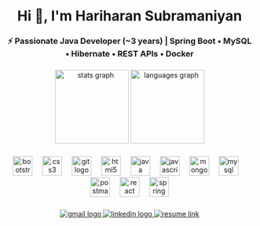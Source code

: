 <h1 align="center">Hi 👋, I'm Hariharan Subramaniyan</h1>
<h3 align="center">⚡ Passionate Java Developer (~3 years) | Spring Boot • MySQL • Hibernate • REST APIs • Docker</h3>

###

<div align="center">
  <img src="https://github-readme-stats.vercel.app/api?username=cshariharan01&hide_title=false&hide_rank=false&show_icons=true&include_all_commits=true&count_private=true&disable_animations=false&theme=dracula&locale=en&hide_border=false" height="150" alt="stats graph" />
  <img src="https://github-readme-stats.vercel.app/api/top-langs?username=cshariharan01&locale=en&hide_title=false&layout=compact&card_width=320&langs_count=5&theme=dracula&hide_border=false" height="150" alt="languages graph" />
</div>

###

<div align="center">

<img src="https://cdn.jsdelivr.net/gh/devicons/devicon/icons/bootstrap/bootstrap-plain-wordmark.svg" height="40" alt="bootstrap logo" />
<img width="12" />
<img src="https://cdn.jsdelivr.net/gh/devicons/devicon/icons/css3/css3-original-wordmark.svg" height="40" alt="css3 logo" />
<img width="12" />
<img src="https://cdn.jsdelivr.net/gh/devicons/devicon/icons/git/git-original.svg" height="40" alt="git logo" />
<img width="12" />
<img src="https://cdn.jsdelivr.net/gh/devicons/devicon/icons/html5/html5-original-wordmark.svg" height="40" alt="html5 logo" />
<img width="12" />
<img src="https://cdn.jsdelivr.net/gh/devicons/devicon/icons/java/java-original.svg" height="40" alt="java logo" />
<img width="12" />
<img src="https://cdn.jsdelivr.net/gh/devicons/devicon/icons/javascript/javascript-original.svg" height="40" alt="javascript logo" />
<img width="12" />
<img src="https://cdn.jsdelivr.net/gh/devicons/devicon/icons/mongodb/mongodb-original-wordmark.svg" height="40" alt="mongodb logo" />
<img width="12" />
<img src="https://cdn.jsdelivr.net/gh/devicons/devicon/icons/mysql/mysql-original-wordmark.svg" height="40" alt="mysql logo" />
<img width="12" />
<img src="https://cdn.jsdelivr.net/gh/devicons/devicon/icons/postman/postman-original.svg" height="40" alt="postman logo" />
<img width="12" />
<img src="https://cdn.jsdelivr.net/gh/devicons/devicon/icons/react/react-original-wordmark.svg" height="40" alt="react logo" />
<img width="12" />
<img src="https://cdn.jsdelivr.net/gh/devicons/devicon/icons/spring/spring-original-wordmark.svg" height="40" alt="spring logo" />


</div>

###

<div align="center">
  
  <!-- Gmail -->
  <a href="mailto:cshariharan2001@gmail.com">
    <img src="https://img.shields.io/badge/Gmail-D14836?style=for-the-badge&logo=gmail&logoColor=white" alt="gmail logo" />
  </a>

  <!-- LinkedIn -->
  <a href="https://www.linkedin.com/in/cshariharan01/" target="_blank">
    <img src="https://img.shields.io/badge/LinkedIn-0A66C2?style=for-the-badge&logo=linkedin&logoColor=white" alt="linkedin logo" />
  </a>

  <!-- Resume -->
  <a href="https://drive.google.com/file/d/1QqSvsPfWKlEHeMeX9A-yicC_BB2dV_At/view?usp=sharing" target="_blank">
    <img src="https://img.shields.io/badge/Resume-4CAF50?style=for-the-badge&logo=adobeacrobatreader&logoColor=white" alt="resume link" />
  </a>

</div>

###

<br clear="both">
